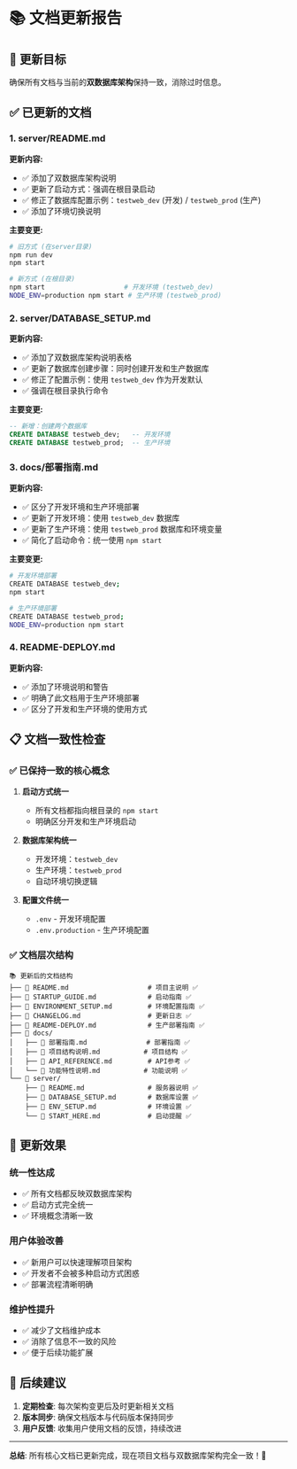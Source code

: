 # 📚 文档更新报告

## 🎯 更新目标

确保所有文档与当前的**双数据库架构**保持一致，消除过时信息。

## ✅ 已更新的文档

### 1. **server/README.md** 
**更新内容:**
- ✅ 添加了双数据库架构说明
- ✅ 更新了启动方式：强调在根目录启动
- ✅ 修正了数据库配置示例：`testweb_dev` (开发) / `testweb_prod` (生产)
- ✅ 添加了环境切换说明

**主要变更:**
```bash
# 旧方式 (在server目录)
npm run dev
npm start

# 新方式 (在根目录)
npm start                    # 开发环境 (testweb_dev)
NODE_ENV=production npm start # 生产环境 (testweb_prod)
```

### 2. **server/DATABASE_SETUP.md**
**更新内容:**
- ✅ 添加了双数据库架构说明表格
- ✅ 更新了数据库创建步骤：同时创建开发和生产数据库
- ✅ 修正了配置示例：使用 `testweb_dev` 作为开发默认
- ✅ 强调在根目录执行命令

**主要变更:**
```sql
-- 新增：创建两个数据库
CREATE DATABASE testweb_dev;   -- 开发环境
CREATE DATABASE testweb_prod;  -- 生产环境
```

### 3. **docs/部署指南.md**
**更新内容:**
- ✅ 区分了开发环境和生产环境部署
- ✅ 更新了开发环境：使用 `testweb_dev` 数据库
- ✅ 更新了生产环境：使用 `testweb_prod` 数据库和环境变量
- ✅ 简化了启动命令：统一使用 `npm start`

**主要变更:**
```bash
# 开发环境部署
CREATE DATABASE testweb_dev;
npm start

# 生产环境部署  
CREATE DATABASE testweb_prod;
NODE_ENV=production npm start
```

### 4. **README-DEPLOY.md**
**更新内容:**
- ✅ 添加了环境说明和警告
- ✅ 明确了此文档用于生产环境部署
- ✅ 区分了开发和生产环境的使用方式

## 📋 文档一致性检查

### ✅ **已保持一致的核心概念**

1. **启动方式统一**
   - 所有文档都指向根目录的 `npm start`
   - 明确区分开发和生产环境启动

2. **数据库架构统一**
   - 开发环境：`testweb_dev`
   - 生产环境：`testweb_prod`
   - 自动环境切换逻辑

3. **配置文件统一**
   - `.env` - 开发环境配置
   - `.env.production` - 生产环境配置

### ✅ **文档层次结构**

```
📚 更新后的文档结构
├── 📄 README.md                    # 项目主说明 ✅
├── 📄 STARTUP_GUIDE.md             # 启动指南 ✅
├── 📄 ENVIRONMENT_SETUP.md         # 环境配置指南 ✅
├── 📄 CHANGELOG.md                 # 更新日志 ✅
├── 📄 README-DEPLOY.md             # 生产部署指南 ✅
├── 📂 docs/
│   ├── 📄 部署指南.md               # 部署指南 ✅
│   ├── 📄 项目结构说明.md           # 项目结构 ✅
│   ├── 📄 API_REFERENCE.md         # API参考 ✅
│   └── 📄 功能特性说明.md           # 功能说明 ✅
└── 📂 server/
    ├── 📄 README.md                # 服务器说明 ✅
    ├── 📄 DATABASE_SETUP.md        # 数据库设置 ✅
    ├── 📄 ENV_SETUP.md             # 环境设置 ✅
    └── 📄 START_HERE.md            # 启动提醒 ✅
```

## 🎯 更新效果

### **统一性达成**
- ✅ 所有文档都反映双数据库架构
- ✅ 启动方式完全统一
- ✅ 环境概念清晰一致

### **用户体验改善**
- ✅ 新用户可以快速理解项目架构
- ✅ 开发者不会被多种启动方式困惑
- ✅ 部署流程清晰明确

### **维护性提升**
- ✅ 减少了文档维护成本
- ✅ 消除了信息不一致的风险
- ✅ 便于后续功能扩展

## 📝 后续建议

1. **定期检查**: 每次架构变更后及时更新相关文档
2. **版本同步**: 确保文档版本与代码版本保持同步
3. **用户反馈**: 收集用户使用文档的反馈，持续改进

---

**总结**: 所有核心文档已更新完成，现在项目文档与双数据库架构完全一致！🎉
